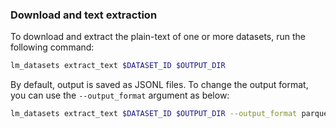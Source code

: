 
### Download and text extraction

To download and extract the plain-text of one or more datasets, run the following command:

```bash
lm_datasets extract_text $DATASET_ID $OUTPUT_DIR
```

By default, output is saved as JSONL files. To change the output format, you can use the `--output_format` argument as below:

```bash
lm_datasets extract_text $DATASET_ID $OUTPUT_DIR --output_format parquet  --output_compression zstd
```

